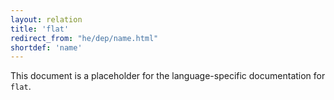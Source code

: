 ```yaml
---
layout: relation
title: 'flat'
redirect_from: "he/dep/name.html"
shortdef: 'name'
---
```


This document is a placeholder for the language-specific documentation
for `flat`.
